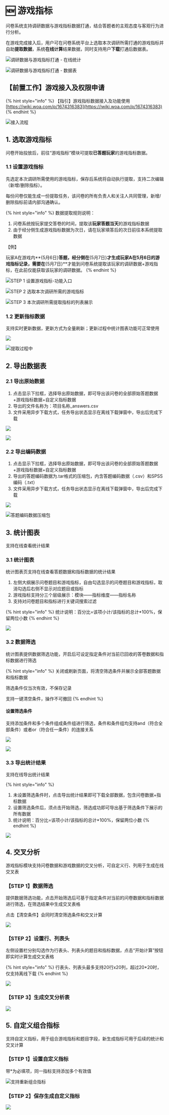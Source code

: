 # 🆕 游戏指标

问卷系统支持调研数据与游戏指标数据打通，结合答题者的主观态度与客观行为进行分析。

在游戏完成接入后，用户可在问卷系统平台上选取本次调研所需打通的游戏指标并自助**提取数据**，系统**在线计算**结果数据，同时支持用户**下载**打通后数据表。

![调研数据与游戏指标打通 - 在线统计](<../../.gitbook/assets/image (711).png>)

![调研数据与游戏指标打通 - 数据表](<../../.gitbook/assets/image (684).png>)

## 【前置工作】游戏接入及权限申请

{% hint style="info" %}
【指引】游戏指标数据接入及功能使用 [https://iwiki.woa.com/p/1674316383](https://iwiki.woa.com/p/1674316383)
{% endhint %}

![接入流程](<../../.gitbook/assets/image (692).png>)

## &#x20;1. 选取游戏指标

问卷开始投放后，前往“游戏指标”模块可提取**已答题玩家**的游戏指标数据。

### 1.1 设置游戏指标

先选定本次调研所需使用的游戏指标，保存后系统将自动执行提取，支持二次编辑（新增/删除指标）。

每份问卷仅能生成一份提取任务，该问卷的所有负责人和关注人共同管理，新增/删除指标前请内部沟通确认。

{% hint style="info" %}
数据提取规则说明：

1. 问卷系统按玩家提交答卷的时间，提取该**玩家答题当天**的游戏指标数据
2. 由于经分侧生成游戏指标数据为次日，请在玩家填答后的次日前往本系统提取数据

【例】

玩家A在游戏内**{5月6日}**答题，经分侧在**{5月7日}**才生成玩家A在5月6日的游戏指标记录，需要在**{5月7日}**才能到问卷系统提取该玩家的调研数据+游戏指标，在此前仅能获取该玩家的调研数据。
{% endhint %}

![STEP 1 设置游戏指标-功能入口](<../../.gitbook/assets/image (668).png>)

![STEP 2 选取本次调研所需的游戏指标](<../../.gitbook/assets/image (657).png>)

![STEP 3 本次调研所需提取指标的列表展示](<../../.gitbook/assets/image (639).png>)

### 1.2 更新指标数据

支持实时更新数据，更新方式为全量刷新；更新过程中统计图表功能可正常使用

![](<../../.gitbook/assets/截屏2022-05-11 上午11.24.29.png>)

![提取过程中](<../../.gitbook/assets/截屏2022-05-11 上午11.23.10.png>)

## 2. 导出数据表

### 2.1 导出原始数据

1. 点击显示下拉框，选择导出原始数据，即可导出该问卷的全部原始答题数据+游戏指标数据+自定义指标数据
2. 导出的文件名称为：项目名称\_answers.csv
3. 文件采用异步下载方式，任务导出状态显示在离线下载弹窗中，导出后完成下载

![](<../../.gitbook/assets/截屏2022-05-11 上午11.37.04.png>)

![](<../../.gitbook/assets/截屏2022-05-11 上午11.38.40.png>)

### 2.2 导出编码数据

1. 点击显示下拉框，选择导出原始数据，即可导出该问卷的全部原始答题数据+游戏指标数据+自定义指标数据
2. 导出的答题编码数据为.tar格式的压缩包，内含答题编码数据（.csv）和SPSS编码（.txt）
3. 文件采用异步下载方式，任务导出状态显示在离线下载弹窗中，导出后完成下载

![](<../../.gitbook/assets/截屏2022-05-11 上午11.46.28.png>)

![答题编码数据压缩包](../../.gitbook/assets/image33.png)

## 3. 统计图表

支持在线查看统计结果

### 3.1 统计图表

统计图表页支持在线查看答题数据和指标数据的统计结果

1. 左侧大纲展示问卷题目和游戏指标，自由勾选显示的问卷题目和游戏指标，取消勾选后右侧不显示对应题目或指标
2. 游戏指标支持分三个层级展示：模块——指标维度——指标名称
3. 支持对问卷题目和指标进行关键词搜索过滤

{% hint style="info" %}
统计说明：百分比=该项小计/该指标的总计\*100%，保留两位小数
{% endhint %}

![](<../../.gitbook/assets/截屏2022-05-11 下午2.16.44 (1).png>)

### 3.2 数据筛选

统计图表提供数据筛选功能，开启后可设定指定条件对当前已回收的答卷数据和指标数据进行筛选

{% hint style="info" %}
关闭或刷新页面，将清空筛选条件并展示全部答题数据和指标数据

筛选条件仅当次有效，不保存记录

支持一键清空条件，操作不可撤回
{% endhint %}

#### **设置筛选条件**

支持添加条件和多个条件组成条件组进行筛选，条件和条件组均支持and（符合全部条件）或者or（符合任一条件）的连接关系

![](<../../.gitbook/assets/截屏2022-05-11 下午2.34.54.png>)

![](<../../.gitbook/assets/截屏2022-05-11 下午2.46.24.png>)

### 3.3 导出统计结果

支持在线导出统计结果

{% hint style="info" %}
1. 未设置筛选条件时，点击导出统计结果即可下载全部数据，包含问卷数据+指标数据
2. 设置筛选条件后，须点击开始筛选，筛选成功即可导出基于筛选条件下展示的所有数据
3. 统计说明：百分比=该项小计/该指标的总计\*100%，保留两位小数
{% endhint %}

![](<../../.gitbook/assets/截屏2022-05-11 下午2.52.41.png>)

## 4. 交叉分析

游戏指标模块支持问卷数据和游戏数据的交叉分析，可自定义行、列用于生成在线交叉表

### 【STEP 1】数据筛选

提供数据筛选功能，点击开始筛选后可基于指定条件对当前的问卷数据和指标数据进行筛选，在筛选结果中生成交叉表格

点击【清空条件】会同时清空筛选条件和交叉计算

![](../../.gitbook/assets/企业微信截图\_1655372910977.png)

### 【STEP 2】设置行、列表头

左侧设置栏分别勾选作为行表头、列表头的题目和指标数据，点击“开始计算”按钮即实时计算生成交叉表格

{% hint style="info" %}
行表头、列表头最多支持20行x20列，超过20\*20时，仅支持离线下载
{% endhint %}

![](../../.gitbook/assets/企业微信截图\_1655373199510.png)

### 【STEP 3】生成交叉分析表

![](<../../.gitbook/assets/image (637).png>)



## 5. 自定义组合指标

支持自定义指标，用于组合游戏指标和题目字段，新生成指标可用于后续的统计和交叉计算

### 【STEP 1】设置自定义指标

带\*为必填项，同一指标支持添加多个有效值

![支持重新组合指标](<../../.gitbook/assets/image (664).png>)

### 【STEP 2】保存生成自定义指标

![](../../.gitbook/assets/企业微信截图\_16553740381327.png)
